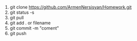 1. git clone https://github.com/ArmenNersisyan/Homework.git
2. git status -s
3. git pull 
4. git add . or filename
5. git commit -m "coment"
6. git push